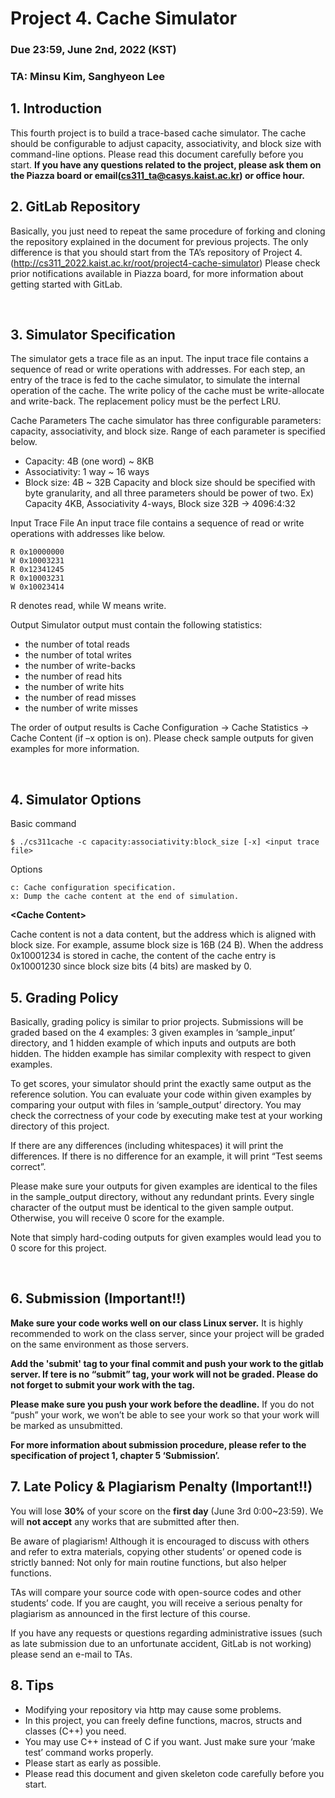# Project 4. Cache Simulator

### Due 23:59, June 2nd, 2022 (KST)
### TA: Minsu Kim, Sanghyeon Lee

## 1.	Introduction

This fourth project is to build a trace-based cache simulator. The cache should be configurable to adjust capacity, associativity, and block size with command-line options. Please read this document carefully before you start.
**If you have any questions related to the project, please ask them on the Piazza board or email(cs311_ta@casys.kaist.ac.kr) or office hour.**


## 2.	GitLab Repository

Basically, you just need to repeat the same procedure of forking and cloning the repository explained in the document for previous projects. The only difference is that you should start from the TA’s repository of Project 4. (http://cs311_2022.kaist.ac.kr/root/project4-cache-simulator) Please check prior notifications available in Piazza board, for more information about getting started with GitLab.

 
## 3.	Simulator Specification

The simulator gets a trace file as an input. The input trace file contains a sequence of read or write operations with addresses. For each step, an entry of the trace is fed to the cache simulator, to simulate the internal operation of the cache. The write policy of the cache must be write-allocate and write-back. The replacement policy must be the perfect LRU.

Cache Parameters
The cache simulator has three configurable parameters: capacity, associativity, and block size. Range of each parameter is specified below.
- Capacity: 4B (one word) ~ 8KB
- Associativity: 1 way ~ 16 ways
- Block size: 4B ~ 32B
Capacity and block size should be specified with byte granularity, and all three parameters should be power of two.
Ex) Capacity 4KB, Associativity 4-ways, Block size 32B -> 4096:4:32

Input Trace File
An input trace file contains a sequence of read or write operations with addresses like below.
```
R 0x10000000
W 0x10003231
R 0x12341245
R 0x10003231
W 0x10023414
```
R denotes read, while W means write.

Output
Simulator output must contain the following statistics:

-	the number of total reads
-	the number of total writes
-	the number of write-backs
-	the number of read hits
-	the number of write hits
-	the number of read misses
-	the number of write misses

The order of output results is Cache Configuration -> Cache Statistics -> Cache Content (if –x option is on). Please check sample outputs for given examples for more information.

 
## 4.	Simulator Options

Basic command

```$ ./cs311cache -c capacity:associativity:block_size [-x] <input trace file>```

Options

```
c: Cache configuration specification. 
x: Dump the cache content at the end of simulation.
```

**<Cache Content\>**

Cache content is not a data content, but the address which is aligned with block size.
For example, assume block size is 16B (24 B). When the address 0x10001234 is stored in cache, the content of the cache entry is 0x10001230 since block size bits (4 bits) are masked by 0.


## 5.	Grading Policy 

Basically, grading policy is similar to prior projects. Submissions will be graded based on the 4 examples: 3 given examples in ‘sample_input’ directory, and 1 hidden example of which inputs and outputs are both hidden. The hidden example has similar complexity with respect to given examples.

To get scores, your simulator should print the exactly same output as the reference solution. You can evaluate your code within given examples by comparing your output with files in ‘sample_output’ directory. You may check the correctness of your code by executing make test at your working directory of this project.

If there are any differences (including whitespaces) it will print the differences. If there is no difference for an example, it will print “Test seems correct”.

Please make sure your outputs for given examples are identical to the files in the sample_output directory, without any redundant prints. Every single character of the output must be identical to the given sample output. Otherwise, you will receive 0 score for the example.

Note that simply hard-coding outputs for given examples would lead you to 0 score for this project.

 
## 6.	Submission (Important!!)

**Make sure your code works well on our class Linux server.**
It is highly recommended to work on the class server, since your project will be graded on the same environment as those servers.

**Add the 'submit' tag to your final commit and push your work to the gitlab server. If tere is no “submit” tag, your work will not be graded. Please do not forget to submit your work with the tag.**

**Please make sure you push your work before the deadline.** If you do not “push” your work, we won’t be able to see your work so that your work will be marked as unsubmitted. 

**For more information about submission procedure, please refer to the specification of project 1, chapter 5 ‘Submission’.**


## 7.	Late Policy & Plagiarism Penalty (Important!!)

You will lose **30%** of your score on the **first day** (June 3rd 0:00~23:59). We will **not accept** any works that are submitted after then.

Be aware of plagiarism! Although it is encouraged to discuss with others and refer to extra materials, copying other students’ or opened code is strictly banned: Not only for main routine functions, but also helper functions.

TAs will compare your source code with open-source codes and other students’ code. If you are caught, you will receive a serious penalty for plagiarism as announced in the first lecture of this course.

If you have any requests or questions regarding administrative issues (such as late submission due to an unfortunate accident, GitLab is not working) please send an e-mail to TAs.


## 8.	Tips

-	Modifying your repository via http may cause some problems.
-	In this project, you can freely define functions, macros, structs and classes (C++) you need.
-	You may use C++ instead of C if you want. Just make sure your ‘make test’ command works properly.
-	Please start as early as possible.
-	Please read this document and given skeleton code carefully before you start.

